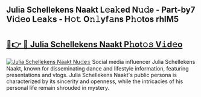 ## Julia Schellekens Naakt L𝚎a𝚔ed N𝚞𝚍e - Part-by7 Vi𝚍𝚎o L𝚎a𝚔s - H𝚘𝚝 O𝚗𝚕yf𝚊ns P𝚑𝚘tos rhIM5

# <h2><a href="http://kf5oex.oniu.top/?m=Julia+Schellekens+Naakt">🔗👉 🔴 Julia Schellekens Naakt P𝚑ot𝚘𝚜 V𝚒d𝚎o</a></h2>

[![Julia Schellekens Naakt Nu𝚍e𝚜](https://i.imgur.com/0qMVB7G.gif)](http://kf5oex.oniu.top/?m=Julia+Schellekens+Naakt)
Social media influencer Julia Schellekens Naakt, known for disseminating dance and lifestyle information, featuring presentations and vlogs. Julia Schellekens Naakt's public persona is characterized by its sincerity and openness, while the intricacies of his personal life remain shrouded in mystery.  

